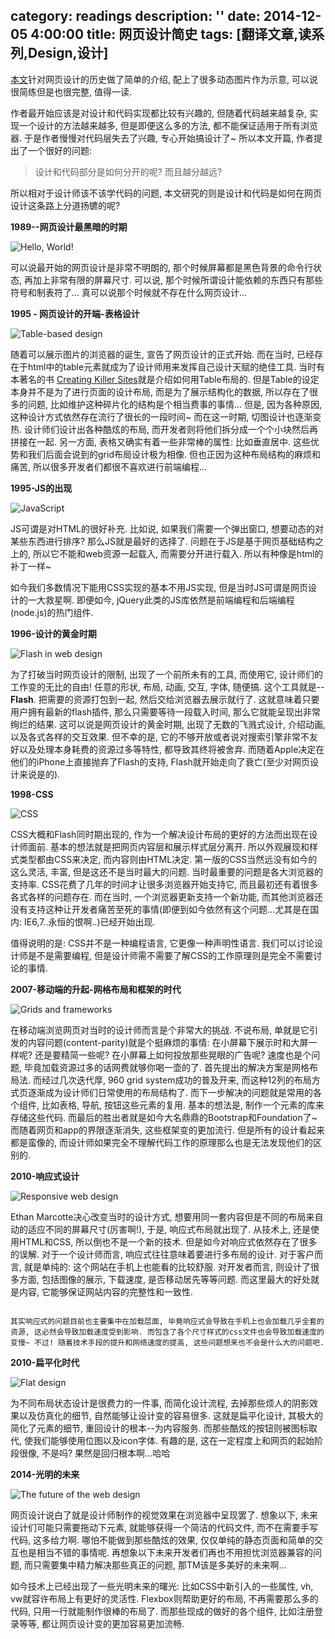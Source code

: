 category: readings
description: ''
date: 2014-12-05 4:00:00
title: 网页设计简史
tags: [翻译文章,读系列,Design,设计]
---

<p><a href="http://blog.froont.com/brief-history-of-web-design-for-designers/">本文</a>针对网页设计的历史做了简单的介绍, 配上了很多动态图片作为示意, 可以说很简练但是也很完整, 值得一读.</p>

<p>作者最开始应该是对设计和代码实现都比较有兴趣的, 但随着代码越来越复杂, 实现一个设计的方法越来越多, 但是即便这么多的方法, 都不能保证适用于所有浏览器. 于是作者慢慢对代码层失去了兴趣, 专心开始搞设计了~ 所以本文开篇, 作者提出了一个很好的问题:</p>

<blockquote>
  <p>设计和代码部分是如何分开的呢? 而且越分越远?</p>
</blockquote>

<p>所以相对于设计师该不该学代码的问题, 本文研究的则是设计和代码是如何在网页设计这条路上分道扬镳的呢?</p>

<p><strong>1989--网页设计最黑暗的时期</strong></p>

<p><img src="http://blog.froont.com/content/images/2014/12/01-Tab_keys-1.gif" alt="Hello, World!" title=""></p>

<p>可以说最开始的网页设计是非常不明朗的, 那个时候屏幕都是黑色背景的命令行状态, 再加上非常有限的屏幕尺寸.  可以说, 那个时候所谓设计能依赖的东西只有那些符号和制表符了... 真可以说那个时候就不存在什么网页设计...</p>

<p><strong>1995 - 网页设计的开端-表格设计</strong></p>

<p><img src="http://blog.froont.com/content/images/2014/12/02-Tables-1.gif" alt="Table-based design" title=""></p>

<p>随着可以展示图片的浏览器的诞生, 宣告了网页设计的正式开始. 而在当时, 已经存在于html中的table元素就成为了设计师用来发挥自己设计天赋的绝佳工具. 当时有本著名的书 <a href="http://www.amazon.com/Creating-Killer-Sites-David-Siegel/dp/1568304331">Creating Killer Sites</a>就是介绍如何用Table布局的. 但是Table的设定本身并不是为了进行页面的设计布局, 而是为了展示结构化的数据, 所以存在了很多的问题, 比如维护这种碎片化的结构是个相当费事的事情... 但是, 因为各种原因, 这种设计方式依然存在流行了很长的一段时间~ 而在这一时期, 切图设计也逐渐变热. 设计师们设计出各种酷炫的布局, 而开发者则将他们拆分成一个个小块然后再拼接在一起. 另一方面, 表格又确实有着一些非常棒的属性: 比如垂直居中. 这些优势和我们后面会说到的grid布局设计极为相像.  但也正因为这种布局结构的麻烦和痛苦, 所以很多开发者们都很不喜欢进行前端编程...</p>

<p><strong>1995-JS的出现</strong></p>

<p><img src="http://blog.froont.com/content/images/2014/12/03-Javascript-1.gif" alt="JavaScript" title=""></p>

<p>JS可谓是对HTML的很好补充. 比如说, 如果我们需要一个弹出窗口, 想要动态的对某些东西进行排序? 那么JS就是最好的选择了.  问题在于JS是基于网页基础结构之上的, 所以它不能和web资源一起载入, 而需要分开进行载入.  所以有种像是html的补丁一样~</p>

<p>如今我们多数情况下能用CSS实现的基本不用JS实现, 但是当时JS可谓是网页设计的一大救星啊. 即便如今, jQuery此类的JS库依然是前端编程和后端编程(node.js)的热门组件.</p>

<p><strong>1996-设计的黄金时期</strong></p>

<p><img src="http://blog.froont.com/content/images/2014/12/04-Flash-1.gif" alt="Flash in web design" title=""></p>

<p>为了打破当时网页设计的限制, 出现了一个前所未有的工具, 而使用它, 设计师们的工作变的无比的自由! 任意的形状, 布局, 动画, 交互, 字体, 随便搞. 这个工具就是--<strong>Flash</strong>. 把需要的资源打包到一起, 然后交给浏览器去展示就行了. 这就意味着只要用户拥有最新的flash插件, 那么只需要等待一段载入时间, 那么它就能呈现出非常绚烂的结果. 这可以说是网页设计的黄金时期, 出现了无数的飞溅式设计, 介绍动画, 以及各式各样的交互效果. 但不幸的是, 它的不够开放或者说对搜索引擎非常不友好以及处理本身耗费的资源过多等特性, 都导致其终将被舍弃. 而随着Apple决定在他们的iPhone上直接抛弃了Flash的支持, Flash就开始走向了衰亡(至少对网页设计来说是的).</p>

<p><strong>1998-CSS</strong></p>

<p><img src="http://blog.froont.com/content/images/2014/12/05-CSS-2.gif" alt="CSS" title=""></p>

<p>CSS大概和Flash同时期出现的, 作为一个解决设计布局的更好的方法而出现在设计师面前.  基本的想法就是把网页内容层和展示样式层分离开. 所以外观展现和样式类型都由CSS来决定, 而内容则由HTML决定. 第一版的CSS当然远没有如今的这么灵活, 丰富, 但是这还不是当时最大的问题. 当时最重要的问题是各大浏览器的支持率. CSS花费了几年的时间才让很多浏览器开始支持它, 而且最初还有着很多各式各样的问题存在.  而在当时, 一个浏览器更新支持一个新功能, 而其他浏览器还没有支持这种让开发者痛苦至死的事情(即便到如今依然有这个问题...尤其是在国内: IE6,7..永恒的恨啊..)已经开始出现. </p>

<p>值得说明的是: CSS并不是一种编程语言, 它更像一种声明性语言. 我们可以讨论设计师是不是需要编程, 但是设计师需不需要了解CSS的工作原理则是完全不需要讨论的事情.</p>

<p><strong>2007-移动端的升起-网格布局和框架的时代</strong></p>

<p><img src="http://blog.froont.com/content/images/2014/12/06-Grids-1.gif" alt="Grids and frameworks" title=""></p>

<p>在移动端浏览网页对当时的设计师而言是个非常大的挑战. 不说布局, 单就是它引发的内容问题(content-parity)就是个挺麻烦的事情: 在小屏幕下展示时和大屏一样呢? 还是要精简一些呢? 在小屏幕上如何投放那些晃眼的广告呢? 速度也是个问题, 毕竟加载资源过多的话网费就够你喝一壶的了. 首先提出的解决方案是网格布局法. 而经过几次迭代厚, 960 grid system成功的普及开来, 而这种12列的布局方式页逐渐成为设计师们日常使用的布局结构了.  而下一步解决的问题就是常用的各个组件, 比如表格, 导航, 按钮这些元素的复用. 基本的想法是, 制作一个元素的库来存储这些代码. 而最后的胜出者就是如今大名鼎鼎的Bootstrap和Foundation了~  而随着网页和app的界限逐渐消失, 这些框架变的更加流行. 但是所有的设计看起来都是蛮像的, 而设计师如果完全不理解代码工作的原理那么也是无法发现他们的区别的.</p>

<p><strong>2010-响应式设计</strong></p>

<p><img src="http://blog.froont.com/content/images/2014/12/07-Responsive-3.gif" alt="Responsive web design" title=""></p>

<p>Ethan Marcotte决心改变当时的设计方式, 想要用同一套内容但是不同的布局来自动的适应不同的屏幕尺寸(厉害啊!), 于是, 响应式布局就出现了. 从技术上, 还是使用HTML和CSS, 所以倒也不是一个新的技术. 但是如今对响应式依然存在了很多的误解. 对于一个设计师而言, 响应式往往意味着要进行多布局的设计. 对于客户而言, 就是单纯的: 这个网站在手机上也能看的比较舒服. 对开发者而言, 则设计了很多方面, 包括图像的展示, 下载速度, 是否移动居先等等问题. 而这里最大的好处就是内容, 它能够保证网站内容的完整性和一致性. </p>

<p><code>
其实响应式的问题目前也主要集中在加载层面, 毕竟响应式会导致在手机上也会加载几乎全套的资源, 这必然会导致加载速度受到影响. 而包含了各个尺寸样式的css文件也会导致加载速度的变慢~ 不过! 随着技术手段的提升和网络速度的提高, 这些问题想来也不会是什么大的问题吧.
</code></p>

<p><strong>2010-扁平化时代</strong></p>

<p><img src="http://blog.froont.com/content/images/2014/12/08-Flat-2.gif" alt="Flat design" title=""></p>

<p>为不同布局状态设计是很费力的一件事, 而简化设计流程, 去掉那些烦人的阴影效果以及仿真化的细节, 自然能够让设计变的容易很多. 这就是扁平化设计, 其极大的简化了元素的细节, 重回设计的根本--为内容服务.  而那些酷炫的按钮则被图标取代, 使我们能够使用位图以及icon字体. 有趣的是, 这在一定程度上和网页的起始阶段很像, 不是吗? 果然是回归根本啊...哈哈</p>

<p><strong>2014-光明的未来</strong></p>

<p><img src="http://blog.froont.com/content/images/2014/12/09-Future-1.gif" alt="The future of the web design" title=""></p>

<p>网页设计说白了就是设计师制作的视觉效果在浏览器中呈现罢了. 想象以下, 未来设计们可能只需要拖动下元素, 就能够获得一个简洁的代码文件, 而不在需要手写代码, 这多给力啊. 哪怕不能做到那些酷炫的效果, 仅仅单纯的静态页面和简单的交互也是相当不错的事情呢. 再想象以下未来开发者们再也不用担忧浏览器兼容的问题, 而只需要集中精力解决那些真正的问题, 那TM该是多美好的未来啊...</p>

<p>如今技术上已经出现了一些光明未来的曙光: 比如CSS中新引入的一些属性, vh, vw就容许布局上有更好的灵活性. Flexbox则帮助更好的布局, 不再需要那么多的代码, 只用一行就能制作很棒的布局了. 而那些现成的做好的各个组件, 比如注册登录等等, 都让网页设计变的更加容易更加流畅. </p>
